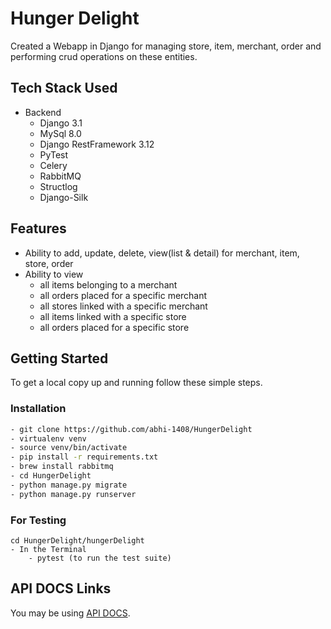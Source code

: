 # Hunger Delight

Created a Webapp in Django for managing store, item, merchant, order and performing crud operations on these entities.

## Tech Stack Used

- Backend
  - Django 3.1
  - MySql 8.0
  - Django RestFramework 3.12
  - PyTest
  - Celery
  - RabbitMQ
  - Structlog
  - Django-Silk

## Features

- Ability to add, update, delete, view(list & detail) for merchant, item, store, order
- Ability to view
  - all items belonging to a merchant
  - all orders placed for a specific merchant
  - all stores linked with a specific merchant
  - all items linked with a specific store
  - all orders placed for a specific store

## Getting Started

To get a local copy up and running follow these simple steps.

### Installation

```sh
- git clone https://github.com/abhi-1408/HungerDelight
- virtualenv venv
- source venv/bin/activate
- pip install -r requirements.txt
- brew install rabbitmq
- cd HungerDelight
- python manage.py migrate
- python manage.py runserver
```

### For Testing

```
cd HungerDelight/hungerDelight
- In the Terminal
	- pytest (to run the test suite)

```

## API DOCS Links

You may be using [API DOCS](https://github.com/abhi-1408/HungerDelight/blob/master/README_API.md).
